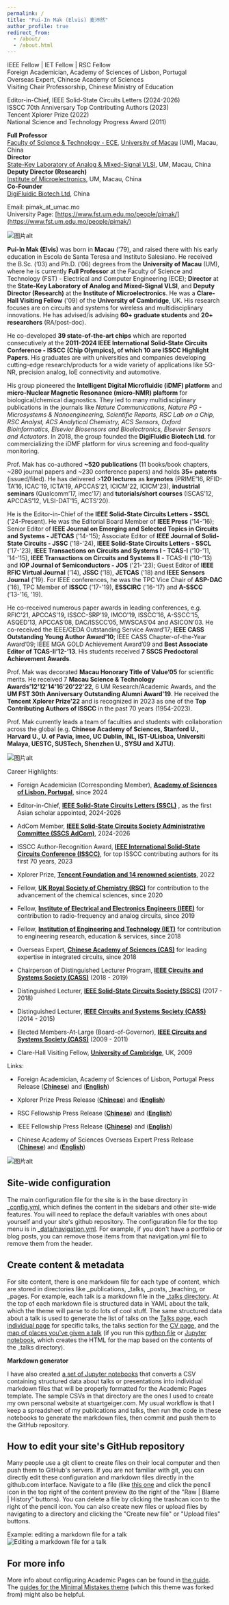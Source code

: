 ```yaml
---
permalink: /
title: "Pui-In Mak (Elvis) 麦沛然"
author_profile: true
redirect_from: 
  - /about/
  - /about.html
---
```


IEEE Fellow | IET Fellow | RSC Fellow   
Foreign Academician, Academy of Sciences of Lisbon, Portugal   
Overseas Expert, Chinese Academy of Sciences   
Visiting Chair Professorship, Chinese Ministry of Education  
  
Editor-in-Chief, IEEE Solid-State Circuits Letters (2024-2026)  
ISSCC 70th Anniversary Top Contributing Authors (2023)  
Tencent Xplorer Prize (2022)  
National Science and Technology Progress Award (2011)

**Full Professor**  
[Faculty of Science & Technology - ECE](https://www.fst.um.edu.mo/ece/), [<u>University of Macau</u>](https://www.um.edu.mo/) (UM), Macau, China  
**Director**  
[State-Key Laboratory of Analog & Mixed-Signal VLSI](https://ime.um.edu.mo/), UM, Macau, China  
**Deputy Director (Research)**  
[Institute of Microelectronics](https://ime.um.edu.mo/), UM, Macau, China  
**Co-Founder**    
[DigiFluidic Biotech Ltd](https://www.digifluidic.com/), China

Email: pimak_at_umac.mo  
University Page: [https://www.fst.um.edu.mo/people/pimak/](https://www.fst.um.edu.mo/people/pimak/)

![图片alt](../images/1.png)

**Pui-In Mak (Elvis)** was born in **Macau** ('79), and raised there with his early education in Escola de Santa Teresa and Instituto Salesiano. He received the B.Sc. (’03) and Ph.D. (’06) degrees from the **University of Macau** (UM), where he is currently **Full Professor** at the Faculty of Science and Technology (FST) - Electrical and Computer Engineering (ECE); **Director** at the **State-Key Laboratory of Analog and Mixed-Signal VLSI**, and **Deputy Director (Research)** at the **Institute of Microelectronics**. He was a **Clare-Hall Visiting Fellow** ('09) of the **University of Cambridge**, UK. His research focuses are on circuits and systems for wireless and multidisciplinary innovations. He has advised/is advising **60+ graduate students** and **20+ researchers** (RA/post-doc).  

He co-developed **39 state-of-the-art chips** which are reported consecutively at the **2011-2024 IEEE International Solid-State Circuits Conference - ISSCC (Chip Olympics), of which 10 are ISSCC Highlight Papers**. His graduates are with universities and companies developing cutting-edge research/products for a wide variety of applications like 5G-NR, precision analog, IoE connectivity and automotive.  

His group pioneered the **Intelligent Digital Microfluidic (iDMF) platform** and **micro-Nuclear Magnetic Resonance (micro-NMR) plaftorm** for biological/chemical diagnostics. They led to many multidisciplinary publications in the journals like *Nature Communications, Nature PG - Microsystems & Nanoengineering, Scientific Reports, RSC Lab on a Chip, RSC Analyst, ACS Analytical Chemistry, ACS Sensors, Oxford Bioinformatics, Elsevier Biosensors and Bioelectronics, Elsevier Sensors and Actuators*. In 2018, the group founded the **DigiFluidic Biotech Ltd**. for commercializing the iDMF platform for virus screening and food-quality monitoring. 

Prof. Mak has co-authored **~520 publications** (11 books/book chapters, ~280 journal papers and ~230 conference papers) and holds **35+ patents** (issued/filed). He has delivered >**120 lectures** as **keynotes** (PRIME’16, RFID-TA’16, ICAC'19, ICTA'19, APCCAS'21, ICICM'22, ICICM'23), **industrial seminars** (Qualcomm’17, imec’17) and **tutorials/short courses** (ISCAS’12, APCCAS’12, VLSI-DAT’15, ACTS'20).  

He is the Editor-in-Chief of the **IEEE Solid-State Circuits Letters - SSCL** ('24-Present). He was the Editorial Board Member of **IEEE Press** (’14-’16); Senior Editor of **IEEE Journal on Emerging and Selected Topics in Circuits and Systems - JETCAS** (’14-’15); Associate Editor of **IEEE Journal of Solid-State Circuits - JSSC** (’18-'24), **IEEE Solid-State Circuits Letters - SSCL** (’17-'23), **IEEE Transactions on Circuits and Systems I - TCAS-I** (’10-’11, ’14-’15), **IEEE Transactions on Circuits and Systems II** - TCAS-II (’10-’13) and **IOP Journal of Semiconductors - JOS** ('21-'23); Guest Editor of **IEEE RFIC Virtual Journal** (’14), **JSSC** (’18), **JETCAS** (’18) and **IEEE Sensors Journal** ('19). For IEEE conferences, he was the TPC Vice Chair of **ASP-DAC** (’16), TPC Member of **ISSCC** ('17-'19), **ESSCIRC** (’16-’17) and **A-SSCC** (’13-’16, '19).  

He co-received numerous paper awards in leading conferences, e.g. RFIC'21, APCCAS'19, ISSCC-SRP'19, IMCO'19, ISSCC’16, A-SSCC’15, ASQED’13, APCCAS’08, DAC/ISSCC’05, MWSCAS’04 and ASICON'03. He co-received the IEEE/CEDA Outstanding Service Award’17; **IEEE CASS Outstanding Young Author Award’10**; IEEE CASS Chapter-of-the-Year Award’09; IEEE MGA GOLD Achievement Award’09 and **Best Associate Editor of TCAS-II’12-’13**. His students received **7 SSCS Predoctoral Achievement Awards**.  

Prof. Mak was decorated **Macau Honorary Title of Value’05** for scientific merits. He received 7 **Macau Science & Technology Awards’12'12'14'16'20'22'22**, 6 UM Research/Academic Awards, and the **UM FST 30th Anniversary Outstanding Alumni Award'19**.  He received the **Tencent Xplorer Prize'22** and is recognized in 2023 as one of the **Top Contributing Authors of ISSCC** in the past 70 years (1954-2023).  

Prof. Mak currently leads a team of faculties and students with collaboration across the global (e.g. **Chinese Academy of Sciences, Stanford U., Harvard U., U. of Pavia, imec, UC Dublin, INL, IST-ULisboa, Universiti Malaya, UESTC, SUSTech,  Shenzhen U., SYSU and XJTU**).


![图片alt](../images/2.png)

Career Highlights:  
+ Foreign Academician (Corresponding Member), [**Academy of Sciences of Lisbon, Portugal**](https://www.acad-ciencias.pt/), since 2024

+ Editor-in-Chief, [**IEEE Solid-State Circuits Letters (SSCL)**](https://sscs.ieee.org/publications/ieee-solid-state-circuits-letters-ssc-l) , as the first Asian scholar appointed, 2024-2026

+ AdCom Member, [**IEEE Solid-State Circuits Society Administrative Committee (SSCS AdCom)**](https://sscs.ieee.org/about/governance-sscs-adcom), 2024-2026

+ ISSCC Author-Recognition Award, [**IEEE International Solid-State Circuits Conference (ISSCC)**](https://www.isscc.org/), for top ISSCC contributing authors for its first 70 years, 2023

+ Xplorer Prize, [**Tencent Foundation and 14 renowned scientists**](https://xplorerprize.org/), 2022

+ Fellow, [**UK Royal Society of Chemistry (RSC)**](http://www.rsc.org) for contribution to the advancement of the chemical sciences, since 2020

+ Fellow, [**Institute of Electrical and Electronics Engineers (IEEE)**](http://www.ieee.org) for contribution to radio-frequency and analog circuits, since 2019

+ Fellow, [**Institution of Engineering and Technology (IET)**](http://www.theiet.org) for contribution to engineering research, education & services, since 2018

+ Overseas Expert, [**Chinese Academy of Sciences (CAS)**](http://english.cas.cn/) for leading expertise in integrated circuits, since 2018

+ Chairperson of Distinguished Lecturer Program, [**IEEE Circuits and Systems Society (CASS)**](https://ieee-cas.org/) (2018 - 2019) 

+ Distinguished Lecturer, [**IEEE Solid-State Circuits Society (SSCS)**](https://sscs.ieee.org/) (2017 - 2018) 

+ Distinguished Lecturer, [**IEEE Circuits and Systems Society (CASS)**](https://ieee-cas.org/) (2014 - 2015) 

+ Elected Members-At-Large (Board-of-Governor), [**IEEE Circuits and Systems Society (CASS)**](https://ieee-cas.org/) (2009 - 2011)

+ Clare-Hall Visiting Fellow, [**University of Cambridge**](https://www.clarehall.cam.ac.uk/), UK, 2009

Links:

+ Foreign Academician, Academy of Sciences of Lisbon, Portugal Press Release ([**Chinese**](https://www.um.edu.mo/zh-hant/news-and-press-releases/presss-release/detail/57951/)) and ([**English**](https://www.um.edu.mo/news-and-press-releases/press-release/detail/57951/))

+ Xplorer Prize Press Release ([**Chinese**](https://www.um.edu.mo/zh-hant/news-and-press-releases/presss-release/detail/54158/)) and ([**English**](https://www.um.edu.mo/news-and-press-releases/press-release/detail/54158/))

+ RSC Fellowship Press Release ([**Chinese**](https://www.um.edu.mo/zh-hant/news-centre/news-and-events/news-and-press-releases/detail/50130/#news_title)) and ([**English**](https://www.um.edu.mo/news-centre/news-and-events/news-and-press-releases/detail/50130/)) 

+ IEEE Fellowship Press Release ([**Chinese**](https://www.um.edu.mo/zh-hant/news-centre/news-and-events/news-and-press-releases/detail/46748/)) and ([**English**](https://www.um.edu.mo/news-centre/news-and-events/news-and-press-releases/detail/46748/)) 

+ Chinese Academy of Sciences Overseas Expert Press Release ([**Chinese**](https://www.um.edu.mo/zh-hant/news-and-press-releases/presss-release/detail/45839/)) and ([**English**](https://www.um.edu.mo/news-and-press-releases/press-release/detail/45839/)) 

![图片alt](../images/3.png)

Site-wide configuration
------
The main configuration file for the site is in the base directory in [_config.yml](https://github.com/academicpages/academicpages.github.io/blob/master/_config.yml), which defines the content in the sidebars and other site-wide features. You will need to replace the default variables with ones about yourself and your site's github repository. The configuration file for the top menu is in [_data/navigation.yml](https://github.com/academicpages/academicpages.github.io/blob/master/_data/navigation.yml). For example, if you don't have a portfolio or blog posts, you can remove those items from that navigation.yml file to remove them from the header. 

Create content & metadata
------
For site content, there is one markdown file for each type of content, which are stored in directories like _publications, _talks, _posts, _teaching, or _pages. For example, each talk is a markdown file in the [_talks directory](https://github.com/academicpages/academicpages.github.io/tree/master/_talks). At the top of each markdown file is structured data in YAML about the talk, which the theme will parse to do lots of cool stuff. The same structured data about a talk is used to generate the list of talks on the [Talks page](https://academicpages.github.io/talks), each [individual page](https://academicpages.github.io/talks/2012-03-01-talk-1) for specific talks, the talks section for the [CV page](https://academicpages.github.io/cv), and the [map of places you've given a talk](https://academicpages.github.io/talkmap.html) (if you run this [python file](https://github.com/academicpages/academicpages.github.io/blob/master/talkmap.py) or [Jupyter notebook](https://github.com/academicpages/academicpages.github.io/blob/master/talkmap.ipynb), which creates the HTML for the map based on the contents of the _talks directory).

**Markdown generator**

I have also created [a set of Jupyter notebooks](https://github.com/academicpages/academicpages.github.io/tree/master/markdown_generator
) that converts a CSV containing structured data about talks or presentations into individual markdown files that will be properly formatted for the Academic Pages template. The sample CSVs in that directory are the ones I used to create my own personal website at stuartgeiger.com. My usual workflow is that I keep a spreadsheet of my publications and talks, then run the code in these notebooks to generate the markdown files, then commit and push them to the GitHub repository.

How to edit your site's GitHub repository
------
Many people use a git client to create files on their local computer and then push them to GitHub's servers. If you are not familiar with git, you can directly edit these configuration and markdown files directly in the github.com interface. Navigate to a file (like [this one](https://github.com/academicpages/academicpages.github.io/blob/master/_talks/2012-03-01-talk-1.md) and click the pencil icon in the top right of the content preview (to the right of the "Raw | Blame | History" buttons). You can delete a file by clicking the trashcan icon to the right of the pencil icon. You can also create new files or upload files by navigating to a directory and clicking the "Create new file" or "Upload files" buttons. 

Example: editing a markdown file for a talk
![Editing a markdown file for a talk](/images/editing-talk.png)

For more info
------
More info about configuring Academic Pages can be found in [the guide](https://academicpages.github.io/markdown/). The [guides for the Minimal Mistakes theme](https://mmistakes.github.io/minimal-mistakes/docs/configuration/) (which this theme was forked from) might also be helpful.
